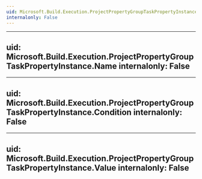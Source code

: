 ```yaml
---
uid: Microsoft.Build.Execution.ProjectPropertyGroupTaskPropertyInstance
internalonly: False
---
```


---
uid: Microsoft.Build.Execution.ProjectPropertyGroupTaskPropertyInstance.Name
internalonly: False
---

---
uid: Microsoft.Build.Execution.ProjectPropertyGroupTaskPropertyInstance.Condition
internalonly: False
---

---
uid: Microsoft.Build.Execution.ProjectPropertyGroupTaskPropertyInstance.Value
internalonly: False
---
